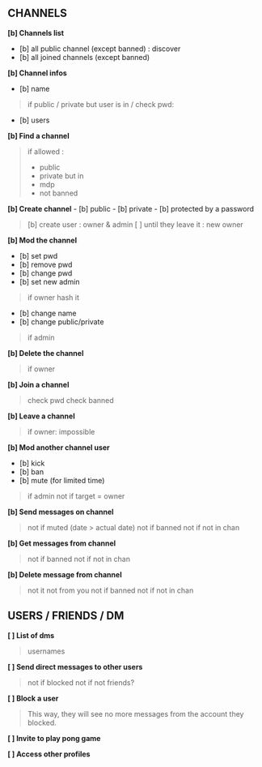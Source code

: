 ## CHANNELS

**[b] Channels list**
- [b] all public channel (except banned) : discover
- [b] all joined channels (except banned)

**[b] Channel infos**
- [b] name
>	if public / private but user is in / check pwd:
- [b] users

**[b] Find a channel**
> if allowed : 
> 	- public
> 	- private but in
> 	- mdp
> 	- not banned

**[b] Create channel**
    - [b] public
    - [b] private
    - [b] protected by a password
>	[b] create user : owner & admin
>	[ ] until they leave it : new owner 

**[b] Mod the channel**
  - [b] set pwd
  - [b] remove pwd
  - [b] change pwd
  - [b] set new admin
>	if owner
>	hash it
- [b] change name
- [b] change public/private
>	if admin

**[b] Delete the channel**
>	if owner

**[b] Join a channel**
>	check pwd
>	check banned

**[b] Leave a channel**
>	if owner: impossible

**[b] Mod another channel user**
   - [b] kick
   - [b] ban
   - [b] mute (for limited time)
>	if admin
>	not if target = owner

**[b] Send messages on channel**
>	not if muted (date > actual date)
>	not if banned
>	not if not in chan

**[b] Get messages from channel**
>	not if banned
>	not if not in chan

**[b] Delete message from channel**
>	not it not from you
>	not if banned
>	not if not in chan

## USERS / FRIENDS / DM

**[ ] List of dms**
>	usernames

**[ ] Send direct messages to other users**
>	not if blocked
>	not if not friends?

**[ ] Block a user**
>	 This way, they will see no more messages from the account they blocked.

**[ ] Invite to play pong game**

**[ ] Access other profiles**